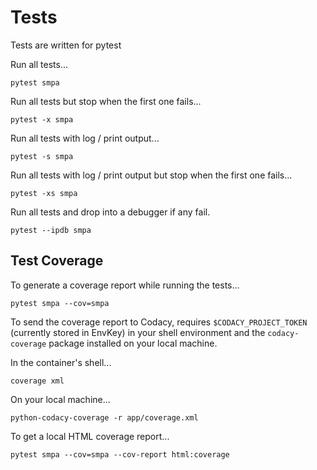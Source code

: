 # Tests

Tests are written for pytest

Run all tests...

    pytest smpa

Run all tests but stop when the first one fails...

    pytest -x smpa

Run all tests with log / print output...

    pytest -s smpa

Run all tests with log / print output but stop when the first one fails...

    pytest -xs smpa

Run all tests and drop into a debugger if any fail.

    pytest --ipdb smpa


## Test Coverage

To generate a coverage report while running the tests...

    pytest smpa --cov=smpa


To send the coverage report to Codacy, requires `$CODACY_PROJECT_TOKEN` (currently stored in EnvKey) in your shell environment and the `codacy-coverage` package installed on your local machine.

In the container's shell...

    coverage xml

On your local machine...

    python-codacy-coverage -r app/coverage.xml

To get a local HTML coverage report...

    pytest smpa --cov=smpa --cov-report html:coverage
